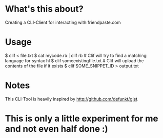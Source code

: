 # What's this about?
Creating a CLI-Client for interacting with friendpaste.com

# Usage
$ clif < file.txt
$ cat mycode.rb | clif rb # Clif will try to find a matching language for syntax hl
$ clif someexistingfile.txt # Clif will upload the contents of the file if it exists
$ clif SOME_SNIPPET_ID > output.txt

# Notes
This CLI-Tool is heavily inspired by http://github.com/defunkt/gist.

# This is only a little experiment for me and not even half done :)